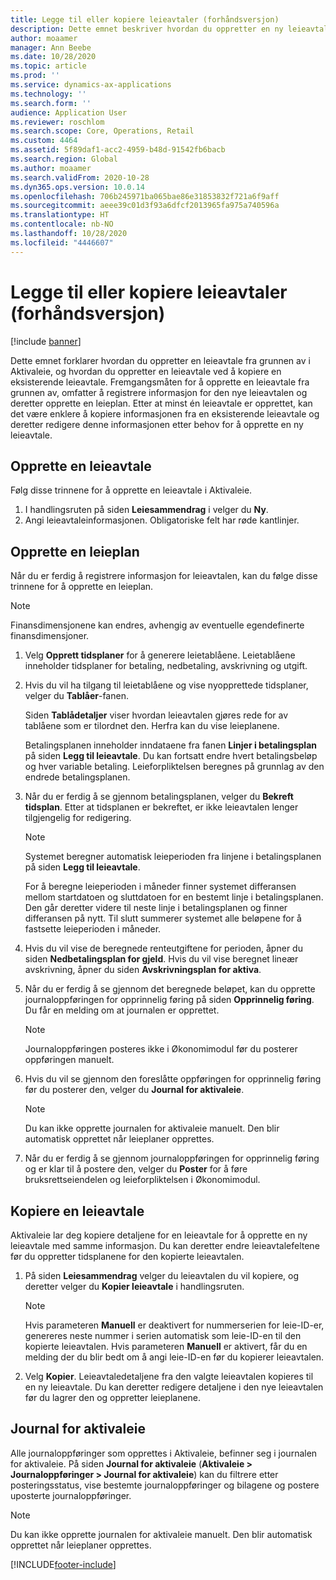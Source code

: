 ```yaml
---
title: Legge til eller kopiere leieavtaler (forhåndsversjon)
description: Dette emnet beskriver hvordan du oppretter en ny leieavtale ved å angi informasjon for den i Aktivaleie, eller kopierer informasjon fra en eksisterende leieavtale.
author: moaamer
manager: Ann Beebe
ms.date: 10/28/2020
ms.topic: article
ms.prod: ''
ms.service: dynamics-ax-applications
ms.technology: ''
ms.search.form: ''
audience: Application User
ms.reviewer: roschlom
ms.search.scope: Core, Operations, Retail
ms.custom: 4464
ms.assetid: 5f89daf1-acc2-4959-b48d-91542fb6bacb
ms.search.region: Global
ms.author: moaamer
ms.search.validFrom: 2020-10-28
ms.dyn365.ops.version: 10.0.14
ms.openlocfilehash: 706b245971ba065bae86e31853832f721a6f9aff
ms.sourcegitcommit: aeee39c01d3f93a6dfcf2013965fa975a740596a
ms.translationtype: HT
ms.contentlocale: nb-NO
ms.lasthandoff: 10/28/2020
ms.locfileid: "4446607"
---
```

# <a name="add-or-copy-leases-preview"></a>Legge til eller kopiere leieavtaler (forhåndsversjon)

[!include [banner](../includes/banner.md)]

Dette emnet forklarer hvordan du oppretter en leieavtale fra grunnen av i Aktivaleie, og hvordan du oppretter en leieavtale ved å kopiere en eksisterende leieavtale. Fremgangsmåten for å opprette en leieavtale fra grunnen av, omfatter å registrere informasjon for den nye leieavtalen og deretter opprette en leieplan. Etter at minst én leieavtale er opprettet, kan det være enklere å kopiere informasjonen fra en eksisterende leieavtale og deretter redigere denne informasjonen etter behov for å opprette en ny leieavtale.

## <a name="create-a-lease"></a>Opprette en leieavtale

Følg disse trinnene for å opprette en leieavtale i Aktivaleie.

1. I handlingsruten på siden **Leiesammendrag** i velger du **Ny**.
2. Angi leieavtaleinformasjonen. Obligatoriske felt har røde kantlinjer.

## <a name="create-a-lease-schedule"></a>Opprette en leieplan

Når du er ferdig å registrere informasjon for leieavtalen, kan du følge disse trinnene for å opprette en leieplan.

> [!NOTE]
> Finansdimensjonene kan endres, avhengig av eventuelle egendefinerte finansdimensjoner.

1. Velg **Opprett tidsplaner** for å generere leietablåene. Leietablåene inneholder tidsplaner for betaling, nedbetaling, avskrivning og utgift.
2. Hvis du vil ha tilgang til leietablåene og vise nyopprettede tidsplaner, velger du **Tablåer**-fanen.

    Siden **Tablådetaljer** viser hvordan leieavtalen gjøres rede for av tablåene som er tilordnet den. Herfra kan du vise leieplanene.

    Betalingsplanen inneholder inndataene fra fanen **Linjer i betalingsplan** på siden **Legg til leieavtale**. Du kan fortsatt endre hvert betalingsbeløp og hver variable betaling. Leieforpliktelsen beregnes på grunnlag av den endrede betalingsplanen.

4. Når du er ferdig å se gjennom betalingsplanen, velger du **Bekreft tidsplan**. Etter at tidsplanen er bekreftet, er ikke leieavtalen lenger tilgjengelig for redigering.

    > [!NOTE]
    > Systemet beregner automatisk leieperioden fra linjene i betalingsplanen på siden **Legg til leieavtale**.
    >
    > For å beregne leieperioden i måneder finner systemet differansen mellom startdatoen og sluttdatoen for en bestemt linje i betalingsplanen. Den går deretter videre til neste linje i betalingsplanen og finner differansen på nytt. Til slutt summerer systemet alle beløpene for å fastsette leieperioden i måneder.

5. Hvis du vil vise de beregnede renteutgiftene for perioden, åpner du siden **Nedbetalingsplan for gjeld**. Hvis du vil vise beregnet lineær avskrivning, åpner du siden **Avskrivningsplan for aktiva**.
6. Når du er ferdig å se gjennom det beregnede beløpet, kan du opprette journaloppføringen for opprinnelig føring på siden **Opprinnelig føring**. Du får en melding om at journalen er opprettet.

    > [!NOTE]
    > Journaloppføringen posteres ikke i Økonomimodul før du posterer oppføringen manuelt.

7. Hvis du vil se gjennom den foreslåtte oppføringen for opprinnelig føring før du posterer den, velger du **Journal for aktivaleie**.

    > [!NOTE]
    > Du kan ikke opprette journalen for aktivaleie manuelt. Den blir automatisk opprettet når leieplaner opprettes.

8. Når du er ferdig å se gjennom journaloppføringen for opprinnelig føring og er klar til å postere den, velger du **Poster** for å føre bruksrettseiendelen og leieforpliktelsen i Økonomimodul.

## <a name="copy-a-lease"></a>Kopiere en leieavtale

Aktivaleie lar deg kopiere detaljene for en leieavtale for å opprette en ny leieavtale med samme informasjon. Du kan deretter endre leieavtalefeltene før du oppretter tidsplanene for den kopierte leieavtalen.

1. På siden **Leiesammendrag** velger du leieavtalen du vil kopiere, og deretter velger du **Kopier leieavtale** i handlingsruten.

    > [!NOTE]
    > Hvis parameteren **Manuell** er deaktivert for nummerserien for leie-ID-er, genereres neste nummer i serien automatisk som leie-ID-en til den kopierte leieavtalen. Hvis parameteren **Manuell** er aktivert, får du en melding der du blir bedt om å angi leie-ID-en før du kopierer leieavtalen.

2. Velg **Kopier**. Leieavtaledetaljene fra den valgte leieavtalen kopieres til en ny leieavtale. Du kan deretter redigere detaljene i den nye leieavtalen før du lagrer den og oppretter leieplanene.

## <a name="asset-leasing-journal"></a>Journal for aktivaleie

Alle journaloppføringer som opprettes i Aktivaleie, befinner seg i journalen for aktivaleie. På siden **Journal for aktivaleie** (**Aktivaleie \> Journaloppføringer \> Journal for aktivaleie**) kan du filtrere etter posteringsstatus, vise bestemte journaloppføringer og bilagene og postere uposterte journaloppføringer.

> [!NOTE]
> Du kan ikke opprette journalen for aktivaleie manuelt. Den blir automatisk opprettet når leieplaner opprettes.


[!INCLUDE[footer-include](../../includes/footer-banner.md)]